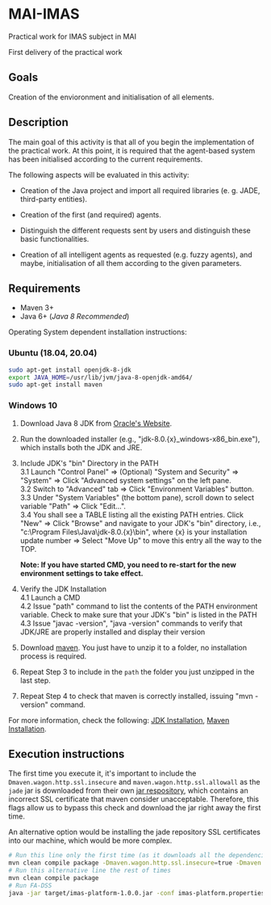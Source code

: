 # MAI-IMAS

Practical work for IMAS subject in MAI

First delivery of the practical work

## Goals

Creation of the envioronment and initialisation of all elements.

## Description

The main goal of this activity is that all of you begin the implementation of the practical work. At this point, it is required that the agent-based system has been initialised according to the current requirements.

The following aspects will be evaluated in this activity:

- Creation of the Java project and import all required libraries (e. g. JADE, third-party entities).

- Creation of the first (and required) agents.

- Distinguish the different requests sent by users and distinguish these basic functionalities.

- Creation of all intelligent agents as requested (e.g. fuzzy agents), and maybe, initialisation of all them according to the given parameters.

## Requirements

- Maven 3+
- Java 6+ (_Java 8 Recommended_)

Operating System dependent installation instructions:

### Ubuntu (18.04, 20.04)

```bash
sudo apt-get install openjdk-8-jdk
export JAVA_HOME=/usr/lib/jvm/java-8-openjdk-amd64/
sudo apt-get install maven
```

### Windows 10

1. Download Java 8 JDK from [Oracle's Website](https://www.oracle.com/java/technologies/javase/javase-jdk8-downloads.html).
2. Run the downloaded installer (e.g., "jdk-8.0.{x}_windows-x86_bin.exe"), which installs both the JDK and JRE.
3. Include JDK's "bin" Directory in the PATH  
  3.1 Launch "Control Panel" ⇒ (Optional) "System and Security" ⇒ "System" ⇒ Click "Advanced system settings" on the left pane.  
  3.2 Switch to "Advanced" tab ⇒ Click "Environment Variables" button.  
  3.3 Under "System Variables" (the bottom pane), scroll down to select variable "Path" ⇒ Click "Edit...".  
  3.4 You shall see a TABLE listing all the existing PATH entries. Click "New" ⇒ Click "Browse" and navigate to your JDK's "bin" directory, i.e., "c:\Program Files\Java\jdk-8.0.{x}\bin", where {x} is your installation update number ⇒ Select "Move Up" to move this entry all the way to the TOP.  

    **Note: If you have started CMD, you need to re-start for the new environment settings to take effect.**

4. Verify the JDK Installation  
  4.1 Launch a CMD  
  4.2 Issue "path" command to list the contents of the PATH environment variable. Check to make sure that your JDK's "bin" is listed in the PATH
  4.3 Issue "javac -version", "java -version" commands to verify that JDK/JRE are properly installed and display their version

5. Download [maven](https://maven.apache.org/download.cgi). You just have to unzip it to a folder, no installation process is required. 
6. Repeat Step 3 to include in the `path` the folder you just unzipped in the last step.
7. Repeat Step 4 to check that maven is correctly installed, issuing "mvn -version" command.

For more information, check the following: [JDK Installation](https://www3.ntu.edu.sg/home/ehchua/programming/howto/JDK_Howto.html), [Maven Installation](https://mkyong.com/maven/how-to-install-maven-in-windows/).

## Execution instructions

The first time you execute it, it's important to include the `Dmaven.wagon.http.ssl.insecure` and `maven.wagon.http.ssl.allowall` as the `jade` jar is downloaded from their own [jar respository](https://jade.tilab.com/maven/), which contains an incorrect SSL certificate that maven consider unacceptable. Therefore, this flags allow us to bypass this check and download the jar right away the first time.

An alternative option would be installing the jade repository SSL certificates into our machine, which would be more complex.

```bash
# Run this line only the first time (as it downloads all the dependencies using maven)
mvn clean compile package -Dmaven.wagon.http.ssl.insecure=true -Dmaven.wagon.http.ssl.allowall=true
# Run this alternative line the rest of times
mvn clean compile package
# Run FA-DSS
java -jar target/imas-platform-1.0.0.jar -conf imas-platform.properties
```
